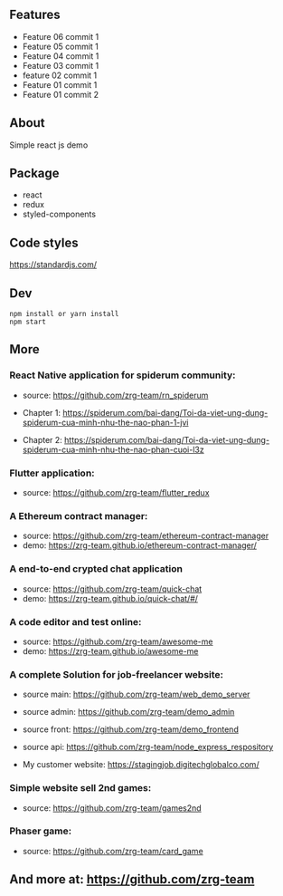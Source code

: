 ## Features
+ Feature 06 commit 1
+ Feature 05 commit 1
+ Feature 04 commit 1
+ Feature 03 commit 1
+ feature 02 commit 1
+ Feature 01 commit 1
+ Feature 01 commit 2

## About
Simple react js demo

## Package
+ react
+ redux
+ styled-components

## Code styles
https://standardjs.com/

## Dev
```
npm install or yarn install
npm start
```

## More
### React Native application for spiderum community: 

 + source: https://github.com/zrg-team/rn_spiderum

 + Chapter 1: https://spiderum.com/bai-dang/Toi-da-viet-ung-dung-spiderum-cua-minh-nhu-the-nao-phan-1-jvi

 + Chapter 2: https://spiderum.com/bai-dang/Toi-da-viet-ung-dung-spiderum-cua-minh-nhu-the-nao-phan-cuoi-l3z

### Flutter application:

 + source: https://github.com/zrg-team/flutter_redux
 
### A Ethereum contract manager:
 + source: https://github.com/zrg-team/ethereum-contract-manager
 + demo: https://zrg-team.github.io/ethereum-contract-manager/

### A end-to-end crypted chat application
 + source: https://github.com/zrg-team/quick-chat
 + demo: https://zrg-team.github.io/quick-chat/#/

### A code editor and test online:
 + source: https://github.com/zrg-team/awesome-me
 + demo: https://zrg-team.github.io/awesome-me

### A complete Solution for job-freelancer website:

 + source main: https://github.com/zrg-team/web_demo_server

 + source admin: https://github.com/zrg-team/demo_admin

 + source front: https://github.com/zrg-team/demo_frontend

 + source api: https://github.com/zrg-team/node_express_respository

 + My customer website: https://stagingjob.digitechglobalco.com/

### Simple website sell 2nd games:
 + source: https://github.com/zrg-team/games2nd

### Phaser game:
 + source: https://github.com/zrg-team/card_game

## And more at: https://github.com/zrg-team

